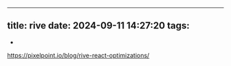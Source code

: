 <!--
 * @Author: anitak
 * @Date: 2024-09-11 14:27:20
 * @LastEditors: anitak
 * @LastEditTime: 2024-09-11 14:28:21
 * @Description: 描述信息
-->
---
title: rive
date: 2024-09-11 14:27:20
tags:
---
-
https://pixelpoint.io/blog/rive-react-optimizations/